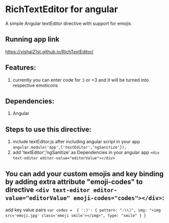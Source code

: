 # RichTextEditor for angular
A simple Angular textEditor directive with support for emojis

## Running app link
  https://vishal21st.github.io/RichTextEditor/

## Features:
  1. currently you can enter code for :) or <3 and it will be turned into respective emoticons

## Dependencies:
  1. Angular

## Steps to use this directive:
1. include textEditor.js after including angular script in your app
`angular.module('app',['textEditor','ngSanitize']);`
2. add 'textEditor','ngSanitize' as Dependencies in your angular app
`<div text-editor editor-value="editorValue"></div>`

## You can add your custom emojis and key binding by adding extra attribute "emoji-codes" to directive  `<div text-editor editor-value="editorValue" emoji-codes="codes"></div>`:

add key value pairs
`var codes =  {
    ':)': { pattern: ":\\)",
            img: "<img src='emoji.jpg' class='emoji smile'></img>",
            type: "smile"
          }
  }`
